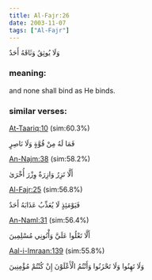 ```yaml
---
title: Al-Fajr:26
date: 2003-11-07
tags: ["Al-Fajr"]
---
```

وَلَا يُوثِقُ وَثَاقَهُ أَحَدٌ
### meaning: 
and none shall bind as He binds.
### similar verses: 

[At-Taariq:10](/86/10) (sim:60.3%)

فَمَا لَهُ مِنْ قُوَّةٍ وَلَا نَاصِرٍ

[An-Najm:38](/53/38) (sim:58.2%)

أَلَّا تَزِرُ وَازِرَةٌ وِزْرَ أُخْرَىٰ

[Al-Fajr:25](/89/25) (sim:56.8%)

فَيَوْمَئِذٍ لَا يُعَذِّبُ عَذَابَهُ أَحَدٌ

[An-Naml:31](/27/31) (sim:56.4%)

أَلَّا تَعْلُوا عَلَيَّ وَأْتُونِي مُسْلِمِينَ

[Aal-i-Imraan:139](/3/139) (sim:55.8%)

وَلَا تَهِنُوا وَلَا تَحْزَنُوا وَأَنْتُمُ الْأَعْلَوْنَ إِنْ كُنْتُمْ مُؤْمِنِينَ
